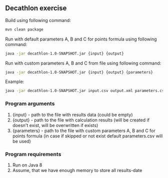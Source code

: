 ## Decathlon exercise

Build using following command: 
```bash
mvn clean package
```

Run with default parameters A, B and C for points formula using following command: 
```bash
java -jar decathlon-1.0-SNAPSHOT.jar {input} {output}
```

Run with custom parameters A, B and C from file using following command: 
```bash
java -jar decathlon-1.0-SNAPSHOT.jar {input} {output} {parameters}
```

Example: 
```bash
java -jar decathlon-1.0-SNAPSHOT.jar input.csv output.xml parameters.csv
```

### Program arguments
1. {input} - path to the file with results data (could be empty)
1. {output} - path to the file with calculation results 
(will be created if doesn't exist, will be overwritten if exists)
1. {parameters} - path to the file with custom parameters A, B and C for points formula 
(in case if skipped or not exist default parameters.csv will be used) 


### Program requirements
1. Run on Java 8
1. Assume, that we have enough memory to store all results-date


